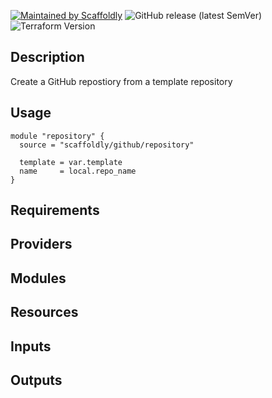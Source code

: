 [![Maintained by Scaffoldly](https://img.shields.io/badge/maintained%20by-scaffoldly-blueviolet)](https://github.com/scaffoldly)
![GitHub release (latest SemVer)](https://img.shields.io/github/v/release/scaffoldly/terraform-github-repository)
![Terraform Version](https://img.shields.io/badge/tf-%3E%3D0.15.0-blue.svg)

## Description

Create a GitHub repostiory from a template repository

## Usage

```hcl
module "repository" {
  source = "scaffoldly/github/repository"

  template = var.template
  name     = local.repo_name
}
```

<!-- BEGIN_TF_DOCS -->

## Requirements

## Providers

## Modules

## Resources

## Inputs

## Outputs

<!-- END_TF_DOCS -->
